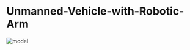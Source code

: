 # Unmanned-Vehicle-with-Robotic-Arm 
![model](https://github.com/ABHIJEET0525/Unmanned-Vehicle-with-Robotic-Arm/assets/168693135/11a59b7f-76b2-46e2-baab-870ce1ce6879)
